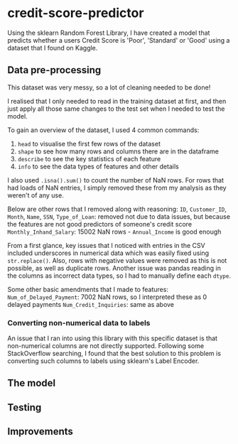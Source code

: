 # credit-score-predictor
Using the sklearn Random Forest Library, I have created a model that predicts whether a users Credit Score is 'Poor', 'Standard' or 'Good' using a dataset that I found on Kaggle.

## Data pre-processing
This dataset was very messy, so a lot of cleaning needed to be done!

I realised that I only needed to read in the training dataset at first, and then just apply all those same changes to the test set when I needed to test the model.

To gain an overview of the dataset, I used 4 common commands:
1. `head` to visualise the first few rows of the dataset
2. `shape` to see how many rows and columns there are in the dataframe
3. `describe` to see the key statistics of each feature
4. `info` to see the data types of features and other details

I also used `.isna().sum()` to count the number of NaN rows. For rows that had loads of NaN entries, I simply removed these from my analysis as they weren't of any use.

Below are other rows that I removed along with reasoning:
`ID`, `Customer_ID`, `Month`, `Name`, `SSN`, `Type_of_Loan`: removed not due to data issues, but because the features are not good predictors of someone's credit score
`Monthly_Inhand_Salary`: 15002 NaN rows - `Annual_Income` is good enough

From a first glance, key issues that I noticed with entries in the CSV included underscores in numerical data which was easily fixed using `str.replace()`. Also, rows with negative values were removed as this is not possible, as well as duplicate rows.
Another issue was pandas reading in the columns as incorrect data types, so I had to manually define each `dtype`.

Some other basic amendments that I made to features:
`Num_of_Delayed_Payment`: 7002 NaN rows, so I interpreted these as 0 delayed payments
`Num_Credit_Inquiries`: same as above


### Converting non-numerical data to labels
An issue that I ran into using this library with this specific dataset is that non-numerical columns are not directly supported. Following some StackOverflow searching, I found that the best solution to this problem is converting such columns to labels using sklearn's Label Encoder.

## The model

## Testing

## Improvements
